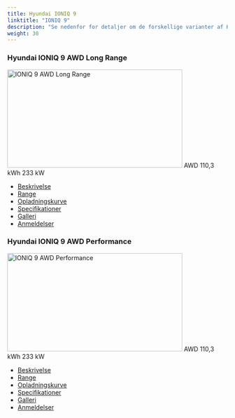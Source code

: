 ```yaml
---
title: Hyundai IONIQ 9
linktitle: "IONIQ 9"
description: "Se nedenfor for detaljer om de forskellige varianter af Hyundai IONIQ 9"
weight: 30
---
```

<!-- markdownlint-disable MD033 -->
<!-- markdownlint-disable MD010 -->
<div class="container p-3 mb-4 bg-body-tertiary rounded border">
<h3>Hyundai IONIQ 9 AWD Long Range</h3>
	<div class="row">
		<div class="col col-12 col-md-6">
			<a href="ioniq_9_awd_long_range/"><img src="https://media.evkx.net/multimedia/models/hyundai/ioniq_9/ioniq_9_awd_long_range/main_1_xst.jpg" class="img-fluid" width="400px" height="224px" alt="IONIQ 9 AWD Long Range" ></a>
<i class="bi bi-record2-fill"></i> AWD <i class="bi bi-battery-full"></i> 110,3 kWh <i class="bi bi-ev-station"></i> 233 kW 
		</div>
		<div class="col col-12 col-md-6">
			<ul class="list-group list-group-flush">
				<li class="list-group-item list-group-item-action"><a href="ioniq_9_awd_long_range/" class="text-decoration-none text-black"><i class="bi-car-front"></i> Beskrivelse</a></li>
				<li class="list-group-item list-group-item-action"><a href="ioniq_9_awd_long_range/rangeandconsumption/" class="text-decoration-none text-black" ><i class="bi-file-earmark-bar-graph"></i> Range</a></li>
				<li class="list-group-item list-group-item-action"><a href="ioniq_9_awd_long_range/chargingcurve/" class="text-decoration-none text-black" ><i class="bi-battery-charging"></i> Opladningskurve</a></li>
				<li class="list-group-item list-group-item-action"><a href="ioniq_9_awd_long_range/specifications/" class="text-decoration-none text-black" ><i class="bi-layout-text-sidebar-reverse"></i> Specifikationer</a></li>
				<li class="list-group-item list-group-item-action"><a href="ioniq_9_awd_long_range/gallery/" class="text-decoration-none text-black" ><i class="bi-images"></i> Galleri</a></li>
				<li class="list-group-item list-group-item-action"><a href="ioniq_9_awd_long_range/reviews/" class="text-decoration-none text-black" ><i class="bi-person-video2"></i> Anmeldelser</a></li>
			</ul>
		</div>
	</div>
</div>
<div class="container p-3 mb-4 bg-body-tertiary rounded border">
<h3>Hyundai IONIQ 9 AWD Performance</h3>
	<div class="row">
		<div class="col col-12 col-md-6">
			<a href="ioniq_9_awd_performance/"><img src="https://media.evkx.net/multimedia/models/hyundai/ioniq_9/ioniq_9_awd_performance/main_1_xst.jpg" class="img-fluid" width="400px" height="224px" alt="IONIQ 9 AWD Performance" ></a>
<i class="bi bi-record2-fill"></i> AWD <i class="bi bi-battery-full"></i> 110,3 kWh <i class="bi bi-ev-station"></i> 233 kW 
		</div>
		<div class="col col-12 col-md-6">
			<ul class="list-group list-group-flush">
				<li class="list-group-item list-group-item-action"><a href="ioniq_9_awd_performance/" class="text-decoration-none text-black"><i class="bi-car-front"></i> Beskrivelse</a></li>
				<li class="list-group-item list-group-item-action"><a href="ioniq_9_awd_performance/rangeandconsumption/" class="text-decoration-none text-black" ><i class="bi-file-earmark-bar-graph"></i> Range</a></li>
				<li class="list-group-item list-group-item-action"><a href="ioniq_9_awd_performance/chargingcurve/" class="text-decoration-none text-black" ><i class="bi-battery-charging"></i> Opladningskurve</a></li>
				<li class="list-group-item list-group-item-action"><a href="ioniq_9_awd_performance/specifications/" class="text-decoration-none text-black" ><i class="bi-layout-text-sidebar-reverse"></i> Specifikationer</a></li>
				<li class="list-group-item list-group-item-action"><a href="ioniq_9_awd_performance/gallery/" class="text-decoration-none text-black" ><i class="bi-images"></i> Galleri</a></li>
				<li class="list-group-item list-group-item-action"><a href="ioniq_9_awd_performance/reviews/" class="text-decoration-none text-black" ><i class="bi-person-video2"></i> Anmeldelser</a></li>
			</ul>
		</div>
	</div>
</div>
